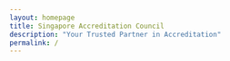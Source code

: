 ```yaml
---
layout: homepage
title: Singapore Accreditation Council
description: "Your Trusted Partner in Accreditation"
permalink: /
---
```

<!-- Type your notification here - the notification bar will not appear if this is empty. For other changes, refer to _data/homepage.yml to edit the homepage -->

